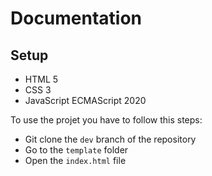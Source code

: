 # **Documentation**

## **Setup**

- HTML 5
- CSS 3
- JavaScript ECMAScript 2020

To use the projet you have to follow this steps:

- Git clone the `dev` branch of the repository
- Go to the `template` folder
- Open the `index.html` file
